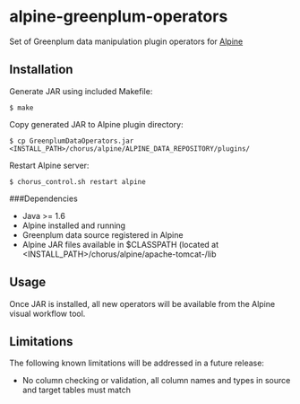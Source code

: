 alpine-greenplum-operators
===================================

Set of Greenplum data manipulation plugin operators for [Alpine](http://www.alpinenow.com)

Installation
------------

Generate JAR using included Makefile:
    
    $ make

Copy generated JAR to Alpine plugin directory:

    $ cp GreenplumDataOperators.jar <INSTALL_PATH>/chorus/alpine/ALPINE_DATA_REPOSITORY/plugins/

Restart Alpine server:

    $ chorus_control.sh restart alpine

###Dependencies

- Java >= 1.6
- Alpine installed and running
- Greenplum data source registered in Alpine
- Alpine JAR files available in $CLASSPATH (located at <INSTALL_PATH>/chorus/alpine/apache-tomcat-<VERSION>/lib

Usage
-----

Once JAR is installed, all new operators will be available from the Alpine visual workflow tool.

Limitations
-----------

The following known limitations will be addressed in a future release:
- No column checking or validation, all column names and types in source and target tables must match
